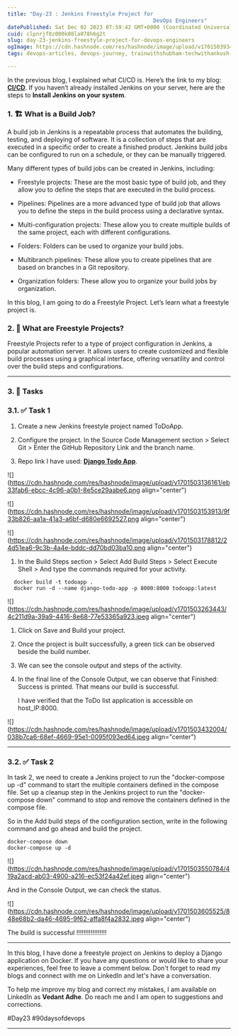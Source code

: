 ```yaml
---
title: "Day-23 : Jenkins Freestyle Project for 
                                              DevOps Engineers"
datePublished: Sat Dec 02 2023 07:59:42 GMT+0000 (Coordinated Universal Time)
cuid: clpnrjf8z000k08la078h6g2t
slug: day-23-jenkins-freestyle-project-for-devops-engineers
ogImage: https://cdn.hashnode.com/res/hashnode/image/upload/v1701503934483/5f748175-9f75-4969-b85c-d130ad0cbdd8.jpeg
tags: devops-articles, devops-journey, trainwithshubham-techwithankush-seekhoaursikhao-twscommunitybuilders-90daysofdevops-connections-growth-community-learning-linkedin-devops-awsdevops-awscloud-awscommunity-aws-docker-dockercontainer-dockerhub-kubernetescluster-kubernetesservices-kubernetes-jenkins-ansible-ansibleautomates-linuxsystemadministration-linuxfoundation-linux-git-github-terraform-grafana-prometheus-cicd-cicdpipelines

---
```


In the previous blog, I explained what CI/CD is. Here’s the link to my blog: [**CI/CD**](https://muditm12.hashnode.dev/day-22-getting-started-with-jenkins#heading-1-cicd). If you haven’t already installed Jenkins on your server, here are the steps to **Install Jenkins on your system**.

### **1\. 🏗️ What is a Build Job?**

A build job in Jenkins is a repeatable process that automates the building, testing, and deploying of software. It is a collection of steps that are executed in a specific order to create a finished product. Jenkins build jobs can be configured to run on a schedule, or they can be manually triggered.

Many different types of build jobs can be created in Jenkins, including:

* Freestyle projects: These are the most basic type of build job, and they allow you to define the steps that are executed in the build process.
    
* Pipelines: Pipelines are a more advanced type of build job that allows you to define the steps in the build process using a declarative syntax.
    
* Multi-configuration projects: These allow you to create multiple builds of the same project, each with different configurations.
    
* Folders: Folders can be used to organize your build jobs.
    
* Multibranch pipelines: These allow you to create pipelines that are based on branches in a Git repository.
    
* Organization folders: These allow you to organize your build jobs by organization.
    

In this blog, I am going to do a Freestyle Project. Let’s learn what a freestyle project is.

### **2\. 🎨 What are Freestyle Projects?**

Freestyle Projects refer to a type of project configuration in Jenkins, a popular automation server. It allows users to create customized and flexible build processes using a graphical interface, offering versatility and control over the build steps and configurations.

---

### **3\. 📝 Tasks**

### **3.1. ✅ Task 1**

1. Create a new Jenkins freestyle project named ToDoApp.
    
2. Configure the project. In the Source Code Management section &gt; Select Git &gt; Enter the GitHub Repository Link and the branch name.
    
3. Repo link I have used: [**Django Todo App**](https://github.com/joy00900/django-todo-cicd).
    

![](https://cdn.hashnode.com/res/hashnode/image/upload/v1701503136161/eb33fab6-ebcc-4c96-a0b1-8e5ce29aabe6.png align="center")

![](https://cdn.hashnode.com/res/hashnode/image/upload/v1701503153913/9f33b826-aa1a-41a3-a6bf-d680e6692527.png align="center")

![](https://cdn.hashnode.com/res/hashnode/image/upload/v1701503178812/24d51ea6-9c3b-4a4e-bddc-dd70bd03ba10.png align="center")

1. In the Build Steps section &gt; Select Add Build Steps &gt; Select Execute Shell &gt; And type the commands required for your activity.
    

```abap
  docker build -t todoapp .
  docker run -d --name django-todo-app -p 8000:8000 todoapp:latest
```

![](https://cdn.hashnode.com/res/hashnode/image/upload/v1701503263443/4c211d9a-39a9-4416-8e68-77e53365a923.jpeg align="center")

1. Click on Save and Build your project.
    
2. Once the project is built successfully, a green tick can be observed beside the build number.
    
3. We can see the console output and steps of the activity.
    
4. In the final line of the Console Output, we can observe that Finished: Success is printed. That means our build is successful.
    
    I have verified that the ToDo list application is accessible on host\_IP:8000.
    

![](https://cdn.hashnode.com/res/hashnode/image/upload/v1701503432004/038b7ca6-68ef-4669-95e1-0095f093ed64.jpeg align="center")

---

### **3.2. ✅ Task 2**

In task 2, we need to create a Jenkins project to run the "docker-compose up -d" command to start the multiple containers defined in the compose file. Set up a cleanup step in the Jenkins project to run the "docker-compose down" command to stop and remove the containers defined in the compose file.

So in the Add build steps of the configuration section, write in the following command and go ahead and build the project.

```abap
docker-compose down
docker-compose up -d
```

![](https://cdn.hashnode.com/res/hashnode/image/upload/v1701503550784/419a2acd-ab03-4900-a216-ec53f24a42ef.jpeg align="center")

And in the Console Output, we can check the status.

![](https://cdn.hashnode.com/res/hashnode/image/upload/v1701503605525/848e68b2-da46-4695-9f62-affa8f4a2832.jpeg align="center")

The build is successful !!!!!!!!!!!!!!!!!

---

In this blog, I have done a freestyle project on Jenkins to deploy a Django application on Docker. If you have any questions or would like to share your experiences, feel free to leave a comment below. Don't forget to read my blogs and connect with me on LinkedIn and let's have a conversation.

To help me improve my blog and correct my mistakes, I am available on LinkedIn as **Vedant Adhe**. Do reach me and I am open to suggestions and corrections.

#Day23 #90daysofdevops

---